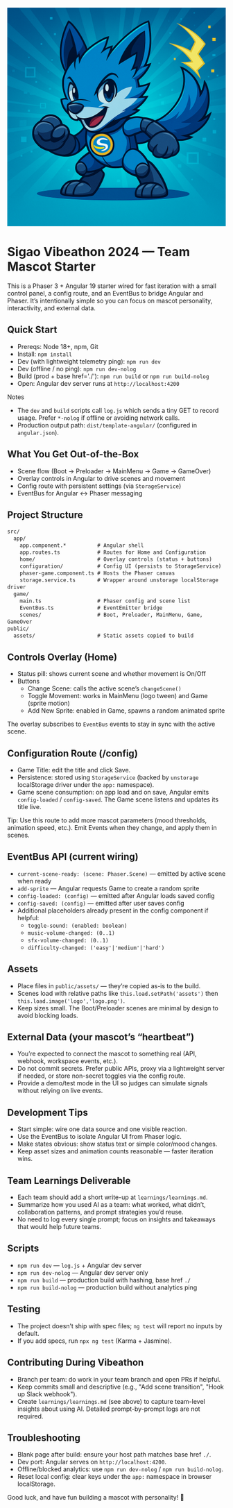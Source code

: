 ![Vibeathon Mascot](vibeathon.png)

# Sigao Vibeathon 2024 — Team Mascot Starter

This is a Phaser 3 + Angular 19 starter wired for fast iteration with a small control panel, a config route, and an EventBus to bridge Angular and Phaser. It’s intentionally simple so you can focus on mascot personality, interactivity, and external data.

## Quick Start
- Prereqs: Node 18+, npm, Git
- Install: `npm install`
- Dev (with lightweight telemetry ping): `npm run dev`
- Dev (offline / no ping): `npm run dev-nolog`
- Build (prod + base href='./'): `npm run build` or `npm run build-nolog`
- Open: Angular dev server runs at `http://localhost:4200`

Notes
- The `dev` and `build` scripts call `log.js` which sends a tiny GET to record usage. Prefer `*-nolog` if offline or avoiding network calls.
- Production output path: `dist/template-angular/` (configured in `angular.json`).

## What You Get Out-of-the-Box
- Scene flow (Boot → Preloader → MainMenu → Game → GameOver)
- Overlay controls in Angular to drive scenes and movement
- Config route with persistent settings (via `StorageService`)
- EventBus for Angular ↔ Phaser messaging

## Project Structure
```
src/
  app/
    app.component.*          # Angular shell
    app.routes.ts            # Routes for Home and Configuration
    home/                    # Overlay controls (status + buttons)
    configuration/           # Config UI (persists to StorageService)
    phaser-game.component.ts # Hosts the Phaser canvas
    storage.service.ts       # Wrapper around unstorage localStorage driver
  game/
    main.ts                  # Phaser config and scene list
    EventBus.ts              # EventEmitter bridge
    scenes/                  # Boot, Preloader, MainMenu, Game, GameOver
public/
  assets/                    # Static assets copied to build
```

## Controls Overlay (Home)
- Status pill: shows current scene and whether movement is On/Off
- Buttons
  - Change Scene: calls the active scene’s `changeScene()`
  - Toggle Movement: works in MainMenu (logo tween) and Game (sprite motion)
  - Add New Sprite: enabled in Game, spawns a random animated sprite

The overlay subscribes to `EventBus` events to stay in sync with the active scene.

## Configuration Route (/config)
- Game Title: edit the title and click Save.
- Persistence: stored using `StorageService` (backed by `unstorage` localStorage driver under the `app:` namespace).
- Game scene consumption: on app load and on save, Angular emits `config-loaded` / `config-saved`. The Game scene listens and updates its title live.

Tip: Use this route to add more mascot parameters (mood thresholds, animation speed, etc.). Emit Events when they change, and apply them in scenes.

## EventBus API (current wiring)
- `current-scene-ready: (scene: Phaser.Scene)` — emitted by active scene when ready
- `add-sprite` — Angular requests Game to create a random sprite
- `config-loaded: (config)` — emitted after Angular loads saved config
- `config-saved: (config)` — emitted after user saves config
- Additional placeholders already present in the config component if helpful:
  - `toggle-sound: (enabled: boolean)`
  - `music-volume-changed: (0..1)`
  - `sfx-volume-changed: (0..1)`
  - `difficulty-changed: ('easy'|'medium'|'hard')`

## Assets
- Place files in `public/assets/` — they’re copied as-is to the build.
- Scenes load with relative paths like `this.load.setPath('assets')` then `this.load.image('logo','logo.png')`.
- Keep sizes small. The Boot/Preloader scenes are minimal by design to avoid blocking loads.

## External Data (your mascot’s “heartbeat”)
- You’re expected to connect the mascot to something real (API, webhook, workspace events, etc.).
- Do not commit secrets. Prefer public APIs, proxy via a lightweight server if needed, or store non-secret toggles via the config route.
- Provide a demo/test mode in the UI so judges can simulate signals without relying on live events.

## Development Tips
- Start simple: wire one data source and one visible reaction.
- Use the EventBus to isolate Angular UI from Phaser logic.
- Make states obvious: show status text or simple color/mood changes.
- Keep asset sizes and animation counts reasonable — faster iteration wins.

## Team Learnings Deliverable
- Each team should add a short write-up at `learnings/learnings.md`.
- Summarize how you used AI as a team: what worked, what didn’t, collaboration patterns, and prompt strategies you’d reuse.
- No need to log every single prompt; focus on insights and takeaways that would help future teams.

## Scripts
- `npm run dev` — `log.js` + Angular dev server
- `npm run dev-nolog` — Angular dev server only
- `npm run build` — production build with hashing, base href `./`
- `npm run build-nolog` — production build without analytics ping

## Testing
- The project doesn’t ship with spec files; `ng test` will report no inputs by default.
- If you add specs, run `npx ng test` (Karma + Jasmine).

## Contributing During Vibeathon
- Branch per team: do work in your team branch and open PRs if helpful.
- Keep commits small and descriptive (e.g., "Add scene transition", "Hook up Slack webhook").
- Create `learnings/learnings.md` (see above) to capture team-level insights about using AI. Detailed prompt-by-prompt logs are not required.

## Troubleshooting
- Blank page after build: ensure your host path matches base href `./`.
- Dev port: Angular serves on `http://localhost:4200`.
- Offline/blocked analytics: use `npm run dev-nolog` / `npm run build-nolog`.
- Reset local config: clear keys under the `app:` namespace in browser localStorage.

Good luck, and have fun building a mascot with personality! 🎉
